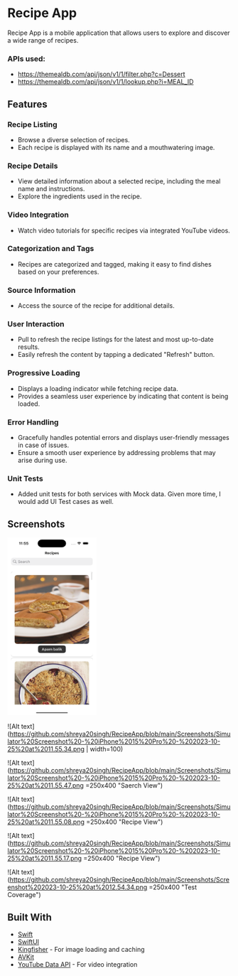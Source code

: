 # Recipe App

Recipe App is a mobile application that allows users to explore and discover a wide range of recipes.
### APIs used:
- https://themealdb.com/api/json/v1/1/filter.php?c=Dessert
- https://themealdb.com/api/json/v1/1/lookup.php?i=MEAL_ID
## Features

### Recipe Listing
- Browse a diverse selection of recipes.
- Each recipe is displayed with its name and a mouthwatering image.

### Recipe Details
- View detailed information about a selected recipe, including the meal name and instructions.
- Explore the ingredients used in the recipe.

### Video Integration
- Watch video tutorials for specific recipes via integrated YouTube videos.

### Categorization and Tags
- Recipes are categorized and tagged, making it easy to find dishes based on your preferences.

### Source Information
- Access the source of the recipe for additional details.

### User Interaction
- Pull to refresh the recipe listings for the latest and most up-to-date results.
- Easily refresh the content by tapping a dedicated "Refresh" button.

### Progressive Loading
- Displays a loading indicator while fetching recipe data.
- Provides a seamless user experience by indicating that content is being loaded.

### Error Handling
- Gracefully handles potential errors and displays user-friendly messages in case of issues.
- Ensure a smooth user experience by addressing problems that may arise during use.
  
### Unit Tests
- Added unit tests for both services with Mock data. Given more time, I would add UI Test cases as well.


## Screenshots
<img src="https://github.com/shreya20singh/RecipeApp/blob/main/Screenshots/Simulator%20Screenshot%20-%20iPhone%2015%20Pro%20-%202023-10-25%20at%2011.55.34.png" width="200" height="400">

![Alt text](https://github.com/shreya20singh/RecipeApp/blob/main/Screenshots/Simulator%20Screenshot%20-%20iPhone%2015%20Pro%20-%202023-10-25%20at%2011.55.34.png | width=100)

![Alt text](https://github.com/shreya20singh/RecipeApp/blob/main/Screenshots/Simulator%20Screenshot%20-%20iPhone%2015%20Pro%20-%202023-10-25%20at%2011.55.47.png =250x400 "Saerch View")

![Alt text](https://github.com/shreya20singh/RecipeApp/blob/main/Screenshots/Simulator%20Screenshot%20-%20iPhone%2015%20Pro%20-%202023-10-25%20at%2011.55.08.png =250x400 "Recipe View")

![Alt text](https://github.com/shreya20singh/RecipeApp/blob/main/Screenshots/Simulator%20Screenshot%20-%20iPhone%2015%20Pro%20-%202023-10-25%20at%2011.55.17.png =250x400 "Recipe View")

![Alt text](https://github.com/shreya20singh/RecipeApp/blob/main/Screenshots/Screenshot%202023-10-25%20at%2012.54.34.png =250x400 "Test Coverage")


## Built With

- [Swift](https://developer.apple.com/swift/)
- [SwiftUI](https://developer.apple.com/xcode/swiftui/)
- [Kingfisher](https://github.com/onevcat/Kingfisher) - For image loading and caching
- [AVKit](https://developer.apple.com/av-foundation/)
- [YouTube Data API](https://developers.google.com/youtube/registering_an_application) - For video integration

